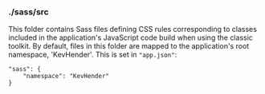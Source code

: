 ### ./sass/src

This folder contains Sass files defining CSS rules corresponding to classes
included in the application's JavaScript code build when using the classic toolkit.
By default, files in this folder are mapped to the application's root namespace, 'KevHender'.
This is set in `"app.json"`:

    "sass": {
        "namespace": "KevHender"
    }